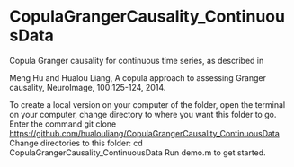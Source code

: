 # CopulaGrangerCausality_ContinuousData
Copula Granger causality for continuous time series, as described in

Meng Hu and Hualou Liang, A copula approach to assessing Granger causality, NeuroImage, 100:125-124, 2014.

To create a local version on your computer of the folder, open the terminal on your computer, change directory to where you want this folder to go. Enter the command
    git clone https://github.com/hualouliang/CopulaGrangerCausality_ContinuousData
Change directories to this folder:
    cd CopulaGrangerCausality_ContinuousData
Run demo.m to get started.
